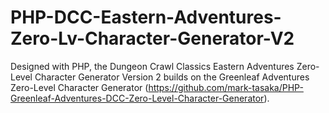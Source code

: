 # PHP-DCC-Eastern-Adventures-Zero-Lv-Character-Generator-V2
Designed with PHP, the Dungeon Crawl Classics Eastern Adventures Zero-Level Character Generator Version 2 builds on the Greenleaf Adventures Zero-Level Character Generator (https://github.com/mark-tasaka/PHP-Greenleaf-Adventures-DCC-Zero-Level-Character-Generator).  
